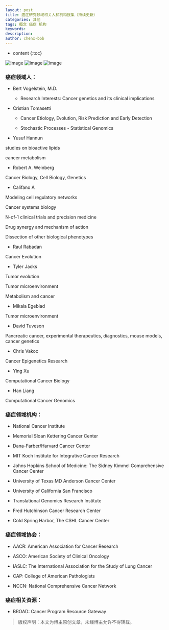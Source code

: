 ```yaml
---
layout: post
title: 癌症研究领域相关人和机构搜集（持续更新）
categories: 其他
tags: 概念 癌症 机构
keywords: 
description: 
author: chenx-bob
---
```


* content
{:toc}


![image](https://cl.ly/1o402l3p2X30/Image%202017-03-30%20at%205.00.30%20pm.png)
![image](https://cl.ly/3x3z1T3a2u2u/Image%202017-03-30%20at%205.00.09%20pm.png)
![image](https://cl.ly/182h2p1Y2D3s/Image%202017-03-30%20at%204.59.43%20pm.png)







### 癌症领域人：

* Bert Vogelstein, M.D.

  - Research Interests: Cancer genetics and its clinical implications

* Cristian Tomasetti 

  - Cancer Etiology, Evolution, Risk Prediction and Early Detection 

  - Stochastic Processes - Statistical Genomics

* Yusuf Hannun

 studies on bioactive lipids

 cancer metabolism

* Robert A. Weinberg

 Cancer Biology, Cell Biology, Genetics

* Califano A

 Modeling cell regulatory networks

 Cancer systems biology

 N-of-1 clinical trials and precision medicine

 Drug synergy and mechanism of action

 Dissection of other biological phenotypes


* Raul Rabadan

 Cancer Evolution

* Tyler Jacks

 Tumor evolution

 Tumor microenvironment

 Metabolism and cancer

* Mikala Egeblad

 Tumor microenvironment

* David Tuveson

 Pancreatic cancer, experimental therapeutics, diagnostics, mouse models, cancer genetics

* Chris Vakoc

 Cancer Epigenetics Research

* Ying Xu

 Computational Cancer Biology

* Han Liang

 Computational Cancer Genomics

### 癌症领域机构：

* National Cancer Institute

* Memorial Sloan Kettering Cancer Center

* Dana-Farber/Harvard Cancer Center

* MIT Koch Institute for Integrative Cancer Research

* Johns Hopkins School of Medicine: The Sidney Kimmel Comprehensive Cancer Center 

* University of Texas MD Anderson Cancer Center

* University of California San Francisco

* Translational Genomics Research Institute
 
* Fred Hutchinson Cancer Research Center

* Cold Spring Harbor, The CSHL Cancer Center

### 癌症领域协会：

* AACR: American Association for Cancer Research

* ASCO: American Society of Clinical Oncology

* IASLC: The International Association for the Study of Lung Cancer

* CAP: College of American Pathologists

* NCCN: National Comprehensive Cancer Network

### 癌症相关资源：

* BROAD: Cancer Program Resource Gateway




> 版权声明：本文为博主原创文章，未经博主允许不得转载。
